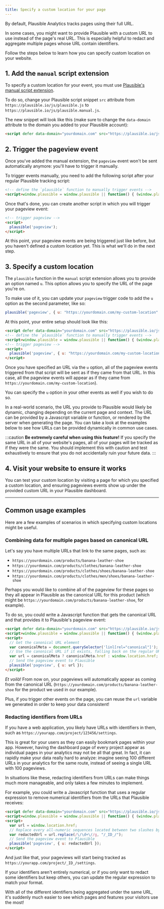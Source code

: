 ```yaml
---
title: Specify a custom location for your page
---
```


By default, Plausible Analytics tracks pages using their full URL.

In some cases, you might want to provide Plausible with a custom URL to use instead of the page's real URL. This is especially helpful to redact and aggregate multiple pages whose URL contain identifiers. 

Follow the steps below to learn how you can specify custom location on your website.

## 1. Add the `manual` script extension
To specify a custom location for your event, you must use [Plausible's manual script extension](script-extensions.md#plausiblemanualjs). 

To do so, change your Plausible script snippet `src` attribute from `https://plausible.io/js/plausible.js` to `https://plausible.io/js/plausible.manual.js`.

The new snippet will look like this (make sure to change the `data-domain` attribute to the domain you added to your Plausible account):

```html
<script defer data-domain="yourdomain.com" src="https://plausible.io/js/plausible.manual.js"></script>
```


## 2. Trigger the pageview event

Once you've added the manual extension, the `pageview` event won't be sent automatically anymore: you'll have to trigger it manually.

To trigger events manually, you need to add the following script after your regular Plausible tracking script:

```html
<!-- define the `plausible` function to manually trigger events -->
<script>window.plausible = window.plausible || function() { (window.plausible.q = window.plausible.q || []).push(arguments) }</script>
```

Once that's done, you can create another script in which you will trigger your pageview event:

```html
<!-- trigger pageview -->
<script>
  plausible('pageview');
</script>
```

At this point, your pageview events are being triggered just like before, but you haven't defined a custom location yet. 
This is what we'll do in the next step.

## 3. Specify a custom location
The `plausible` function in the `manual` script extension allows you to provide an option named `u`. 
This option allows you to specify the URL of the page you're on.

To make use of it, you can update your `pageview` trigger code to add the `u` option as the second parameter, like so:

```js
plausible('pageview', { u: "https://yourdomain.com/my-custom-location" });
```

At this point, your entire setup should look like this:

```html
<script defer data-domain="yourdomain.com" src="https://plausible.io/js/plausible.manual.js"></script>
<!-- define the `plausible` function to manually trigger events -->
<script>window.plausible = window.plausible || function() { (window.plausible.q = window.plausible.q || []).push(arguments) }</script>
<!-- trigger pageview -->
<script>
  plausible('pageview', { u: "https://yourdomain.com/my-custom-location" });
</script>
```

Once you have specified an URL via the `u` option, all of the pageview events triggered from that script will be sent as if they came from that URL. In this case, all the pageview events will appear as if they came from `https://yourdomain.com/my-custom-location`).

You can specify the `u` option in your other events as well if you wish to do so. 

In a real-world scenario, the URL you provide to Plausible would likely be dynamic, changing depending on the current page and context. The URL can be provided by a Javascript variable or function, or rendered by the server when generating the page. You can take a look at the examples below to see how URLs can be provided dynamically in common use cases.


:::caution
**Be extremely careful when using this feature!** 
If you specify the same URL in all of your website's pages, all of your pages will be tracked as if they were the same. 
You should implement this with caution and test exhaustively to ensure that you do not accidentally ruin your future data.
:::


## 4. Visit your website to ensure it works

You can test your custom location by visiting a page for which you specified a custom location, and ensuring pageviews events show up under the provided custom URL in your Plausible dashboard.

---

## Common usage examples

Here are a few examples of scenarios in which specifying custom locations might be useful.
### Combining data for multiple pages based on canonical URL

Let's say you have multiple URLs that link to the same pages, such as:

- `https://yourdomain.com/products/banana-leather-shoe`
- `https://yourdomain.com/products/clothes/banana-leather-shoe`
- `https://yourdomain.com/products/clothes/shoes/banana-leather-shoe`
- `https://yourdomain.com/products/clothes/men/shoes/banana-leather-shoe`

Perhaps you would like to combine all of the pageview for these pages so they all appear in Plausible as the canonical URL for this product (which might be `https://yourdomain.com/products/banana-leather-shoe`, for example).

To do so, you could write a Javascript function that gets the canonical URL and that provides it to Plausible's pageview event:

```html
<script defer data-domain="yourdomain.com" src="https://plausible.io/js/plausible.manual.js"></script>
<script>window.plausible = window.plausible || function() { (window.plausible.q = window.plausible.q || []).push(arguments) }</script>
<script>
  // Get the canonical URL element
  var canonicalMeta = document.querySelector('linl[rel="canonical"]');
  // Use the canonical URL if it exists, falling back on the regular URL when it doesn't.
  var url = canonicalMeta ? canonicalMeta.href : window.location.href;
  // Send the pageview event to Plausible
  plausible('pageview', { u: url });
</script>
```

_Et voilà!_ From now on, your pageviews will automatically appear as coming from the canonical URL (`https://yourdomain.com/products/banana-leather-shoe` for the product we used in our example).

Plus, if you trigger other events on the page, you can reuse the `url` variable we generated in order to keep your data consistent!

### Redacting identifiers from URLs

If you have a web application, you likely have URLs with identifiers in them, such as `https://yourapp.com/project/123456/settings`. 

This is great for your users as they can easily bookmark pages within your app. 
However, having the dashboard page of every project appear as individual pages in your analytics may not be all that great. 
In fact, it can rapidly make your data really hard to analyze: imagine seeing 100 different URLs in your analytics for the same route, instead of seeing a single URL with 100 pageviews.

In situations like these, redacting identifiers from URLs can make things much more manageable, and only takes a few minutes to implement.

For example, you could write a Javascript function that uses a regular expression to remove numerical identifiers from the URLs that Plausible receives:

```html
<script defer data-domain="yourdomain.com" src="https://plausible.io/js/plausible.manual.js"></script>
<script>window.plausible = window.plausible || function() { (window.plausible.q = window.plausible.q || []).push(arguments) }</script>
<script>
  var url = window.location.href;
  // Replace every all-numeric sequences located between two slashes by "_ID_"
  var redactedUrl = url.replace(/\/\d+\//g, "/_ID_/");
  // Send the pageview event to Plausible
  plausible('pageview', { u: redactedUrl });
</script>
```

And just like that, your pageviews will start being tracked as `https://yourapp.com/project/_ID_/settings`. 

If your identifiers aren't entirely numerical, or if you only want to redact some identifiers but keep others, you can update the regular expression to match your format.

With all of the different identifiers being aggregated under the same URL, it's suddenly much easier to see which pages and features your visitors use the most!